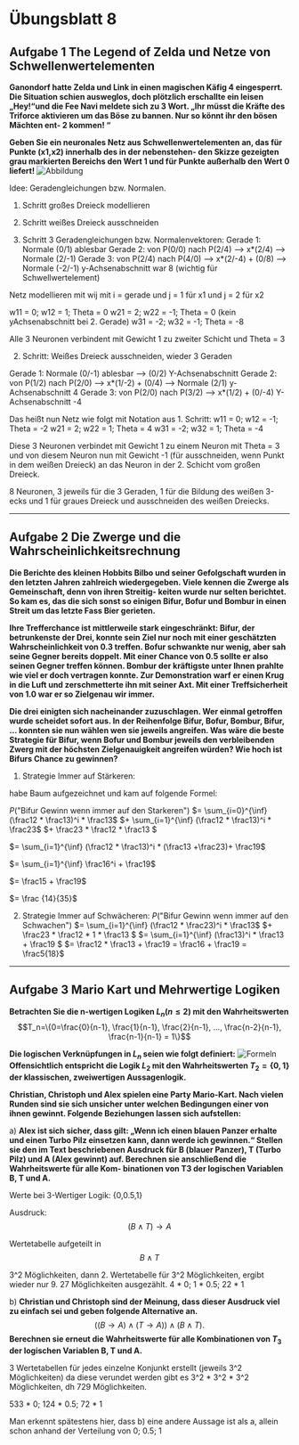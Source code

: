 # Übungsblatt 8
## Aufgabe 1 The Legend of Zelda und Netze von Schwellenwertelementen
**Ganondorf hatte Zelda und Link in einen magischen Käfig 4 eingesperrt. Die Situation schien ausweglos, doch plötzlich erschallte ein leisen „Hey!“und die Fee Navi meldete sich zu 3 Wort. „Ihr müsst die Kräfte des Triforce aktivieren um das Böse zu bannen. Nur so könnt ihr den bösen Mächten ent- 2 kommen! “**

**Geben Sie ein neuronales Netz aus Schwellenwertelementen an, das für Punkte (x1,x2) innerhalb des in der nebenstehen- den Skizze gezeigten grau markierten Bereichs den Wert 1 und für Punkte außerhalb den Wert 0 liefert!**
![Abbildung](Abbildung1.png)


Idee: Geradengleichungen bzw. Normalen.
1. Schritt großes Dreieck modellieren
2. Schritt weißes Dreieck ausschneiden

1. Schritt 3 Geradengleichungen bzw. Normalenvektoren:
Gerade 1: Normale (0/1) ablesbar
Gerade 2:  von P(0/0) nach P(2/4) --> x*(2/4) --> Normale (2/-1)
Gerade 3: von P(2/4) nach P(4/0) --> x*(2/-4) + (0/8) --> Normale (-2/-1)
y-Achsenabschnitt war 8 (wichtig für Schwellwertelement)

Netz modellieren mit wij mit i = gerade und j = 1 für x1 und j = 2 für x2

w11 = 0; w12 = 1; Theta = 0
w21 = 2; w22 = -1; Theta = 0 (kein yAchsenabschnitt bei 2. Gerade)
w31 = -2; w32 = -1; Theta = -8

Alle 3 Neuronen verbindent mit Gewicht 1 zu zweiter Schicht und Theta = 3

2. Schritt: Weißes Dreieck ausschneiden, wieder 3 Geraden

Gerade 1: Normale (0/-1) ablesbar --> (0/2) Y-Achsenabschnitt
Gerade 2: von P(1/2) nach P(2/0) --> x*(1/-2) + (0/4) --> Normale (2/1) y-Achsenabschnitt 4
Gerade 3: von P(2/0) nach P(3/2) --> x*(1/2) + (0/-4) Y-Achsenabschnitt -4

Das heißt nun Netz wie folgt mit Notation aus 1. Schritt:
w11 = 0; w12 = -1; Theta = -2
w21 = 2; w22 = 1; Theta = 4
w31 = -2; w32 = 1; Theta = -4

Diese 3 Neuronen verbindet mit Gewicht 1 zu einem Neuron mit Theta = 3 und von diesem Neuron nun  mit Gewicht -1 (für ausschneiden, wenn Punkt in dem weißen Dreieck) an das Neuron in der 2. Schicht vom großen Dreieck.

8 Neuronen, 3 jeweils für die 3 Geraden, 1 für die Bildung des weißen 3-ecks und 1 für graues Dreieck und ausschneiden des weißen Dreiecks.




---
## Aufgabe 2 Die Zwerge und die Wahrscheinlichkeitsrechnung
**Die Berichte des kleinen Hobbits Bilbo und seiner Gefolgschaft wurden in den letzten Jahren zahlreich wiedergegeben. Viele kennen die Zwerge als Gemeinschaft, denn von ihren Streitig- keiten wurde nur selten berichtet. So kam es, das die sich sonst so einigen Bifur, Bofur und Bombur in einen Streit um das letzte Fass Bier gerieten.**

**Ihre Trefferchance ist mittlerweile stark eingeschränkt: Bifur, der betrunkenste der Drei, konnte sein Ziel nur noch mit einer geschätzten Wahrscheinlichkeit von 0.3 treffen. Bofur schwankte nur wenig, aber sah seine Gegner bereits doppelt. Mit einer Chance von 0.5 sollte er also seinen Gegner treffen können. Bombur der kräftigste unter Ihnen prahlte wie viel er doch vertragen konnte. Zur Demonstration warf er einen Krug in die Luft und zerschmetterte ihn mit seiner Axt. Mit einer Treffsicherheit von 1.0 war er so Zielgenau wir immer.**

**Die drei einigten sich nacheinander zuzuschlagen. Wer einmal getroffen wurde scheidet sofort aus. In der Reihenfolge Bifur, Bofur, Bombur, Bifur, ... konnten sie nun wählen wen sie jeweils angreifen. Was wäre die beste Strategie für Bifur, wenn Bofur und Bombur jeweils den verbleibenden Zwerg mit der höchsten Zielgenauigkeit angreifen würden? Wie hoch ist Bifurs Chance zu gewinnen?**

1. Strategie Immer auf Stärkeren:

  habe Baum aufgezeichnet und kam auf folgende Formel:

  $P(\text{"Bifur Gewinn wenn immer auf den Starkeren"})$ $= \sum_{i=0}^{\inf} (\frac12 * \frac13)^i * \frac13$
  $+ \sum_{i=1}^{\inf} (\frac12 * \frac13)^i * \frac23$
  $+ \frac23 * \frac12 * \frac13 $

  $= \sum_{i=1}^{\inf} (\frac12 * \frac13)^i * (\frac13 +\frac23)+ \frac19$

  $= \sum_{i=1}^{\inf} \frac16^i + \frac19$

  $= \frac15 + \frac19$

  $= \frac {14}{35}$

2. Strategie Immer auf Schwächeren:
  $P(\text{"Bifur Gewinn wenn immer auf den Schwachen"})$ $= \sum_{i=1}^{\inf} (\frac12 * \frac23)^i * \frac13$
  $+ \frac23 * \frac12 * 1 * \frac13 $
  $= \sum_{i=1}^{\inf} (\frac13)^i * \frac13 + \frac19 $
  $= \frac12 * \frac13 + \frac19 = \frac16 + \frac19 = \frac5{18}$
---
## Aufgabe 3 Mario Kart und Mehrwertige Logiken
**Betrachten Sie die n-wertigen Logiken $L_n(n\leq 2)$ mit den Wahrheitswerten**
$$T_n=\{0=\frac{0}{n-1}, \frac{1}{n-1}, \frac{2}{n-1}, ..., \frac{n-2}{n-1}, \frac{n-1}{n-1} = 1\}$$

**Die logischen Verknüpfungen in $L_n$ seien wie folgt definiert:**
![Formeln](Formeln.png)
**Offensichtlich entspricht die Logik $L_2$ mit den Wahrheitswerten $T_2 = \{0,1\}$ der klassischen, zweiwertigen Aussagenlogik.**

**Christian, Christoph und Alex spielen eine Party Mario-Kart. Nach vielen Runden sind sie sich unsicher unter welchen Bedingungen einer von ihnen gewinnt. Folgende Beziehungen lassen sich aufstellen:**

a) **Alex ist sich sicher, dass gilt: „Wenn ich einen blauen Panzer erhalte und einen Turbo Pilz einsetzen kann, dann werde ich gewinnen.“
Stellen sie den im Text beschriebenen Ausdruck für B (blauer Panzer), T (Turbo Pilz) und A (Alex gewinnt) auf. Berechnen sie anschließend die Wahrheitswerte für alle Kom- binationen von T3 der logischen Variablen B, T und A.**

Werte bei 3-Wertiger Logik: {0,0.5,1}

Ausdruck: $$ (B \land T) \rightarrow A$$

Wertetabelle aufgeteilt in $$ B\land T$$

3^2 Möglichkeiten, dann 2. Wertetabelle für 3^2 Möglichkeiten, ergibt wieder nur 9.
27 Möglichkeiten ausgezählt.
4 \* 0; 1 \* 0.5; 22 \* 1


b) **Christian und Christoph sind der Meinung, dass dieser Ausdruck viel zu einfach sei und geben folgende Alternative an.**
$$((B \rightarrow A)\land (T \rightarrow A))\land (B \land T).$$
**Berechnen sie erneut die Wahrheitswerte für alle Kombinationen von $T_3$ der logischen Variablen B, T und A.**

3 Wertetabellen für jedes einzelne Konjunkt erstellt (jeweils 3^2 Möglichkeiten)
da diese verundet werden gibt es 3^2 * 3^2 * 3^2 Möglichkeiten, dh 729 Möglichkeiten.

533 \* 0; 124 \* 0.5; 72 \* 1

Man erkennt spätestens hier, dass b) eine andere Aussage ist als a, allein schon anhand der Verteilung von 0; 0.5; 1
